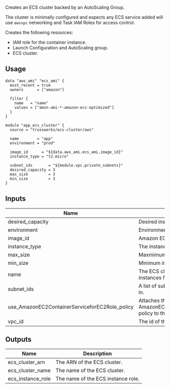 <!-- BEGINNING OF PRE-COMMIT-TERRAFORM DOCS HOOK -->
Creates an ECS cluster backed by an AutoScaling Group.

The cluster is minimally configured and expects any ECS service added will
use `awsvpc` networking and Task IAM Roles for access control.

Creates the following resources:

* IAM role for the container instance.
* Launch Configuration and AutoScaling group.
* ECS cluster.

## Usage

```hcl
data "aws_ami" "ecs_ami" {
  most_recent = true
  owners      = ["amazon"]

  filter {
    name   = "name"
    values = ["amzn-ami-*-amazon-ecs-optimized"]
  }
}

module "app_ecs_cluster" {
  source = "trussworks/ecs-cluster/aws"

  name        = "app"
  environment = "prod"

  image_id      = "${data.aws_ami.ecs_ami.image_id}"
  instance_type = "t2.micro"

  subnet_ids       = "${module.vpc.private_subnets}"
  desired_capacity = 3
  max_size         = 3
  min_size         = 3
}
```


## Inputs

| Name | Description | Type | Default | Required |
|------|-------------|:----:|:-----:|:-----:|
| desired_capacity | Desired instance count. | string | `2` | no |
| environment | Environment tag. | string | - | yes |
| image_id | Amazon ECS-Optimized AMI. | string | - | yes |
| instance_type | The instance type to use. | string | `t2.micro` | no |
| max_size | Maxmimum instance count. | string | `2` | no |
| min_size | Minimum instance count. | string | `2` | no |
| name | The ECS cluster name this will launching instances for. | string | - | yes |
| subnet_ids | A list of subnet IDs to launch resources in. | list | - | yes |
| use_AmazonEC2ContainerServiceforEC2Role_policy | Attaches the AWS managed AmazonEC2ContainerServiceforEC2Role policy to the ECS instance role. | string | `true` | no |
| vpc_id | The id of the VPC to launch resources in. | string | - | yes |

## Outputs

| Name | Description |
|------|-------------|
| ecs_cluster_arn | The ARN of the ECS cluster. |
| ecs_cluster_name | The name of the ECS cluster. |
| ecs_instance_role | The name of the ECS instance role. |

<!-- END OF PRE-COMMIT-TERRAFORM DOCS HOOK -->
